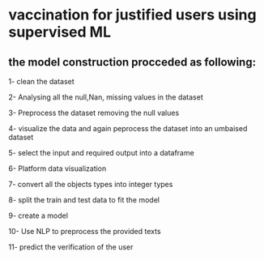 # vaccination for justified users using supervised ML
## the model construction procceded as following:
1- clean the dataset

2- Analysing all the null,Nan, missing values in the dataset

3- Preprocess the dataset removing the null values

4- visualize the data and again peprocess the dataset into an umbaised dataset

5- select the input and required output into a dataframe

6- Platform data visualization

7- convert all the objects types into integer types

8- split the train and test data to fit the model

9- create a model

10- Use NLP to preprocess the provided texts

11- predict the verification of the user
